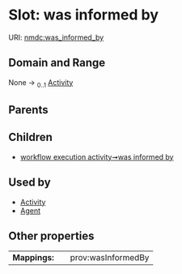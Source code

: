
# Slot: was informed by




URI: [nmdc:was_informed_by](https://microbiomedata/meta/was_informed_by)


## Domain and Range

None &#8594;  <sub>0..1</sub> [Activity](Activity.md)

## Parents


## Children

 *  [workflow execution activity➞was informed by](workflow_execution_activity_was_informed_by.md)

## Used by

 * [Activity](Activity.md)
 * [Agent](Agent.md)

## Other properties

|  |  |  |
| --- | --- | --- |
| **Mappings:** | | prov:wasInformedBy |

